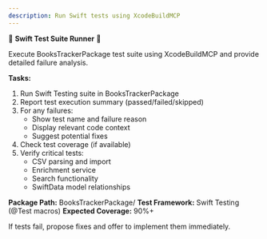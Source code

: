 ```yaml
---
description: Run Swift tests using XcodeBuildMCP
---
```


🧪 **Swift Test Suite Runner** 🧪

Execute BooksTrackerPackage test suite using XcodeBuildMCP and provide detailed failure analysis.

**Tasks:**
1. Run Swift Testing suite in BooksTrackerPackage
2. Report test execution summary (passed/failed/skipped)
3. For any failures:
   - Show test name and failure reason
   - Display relevant code context
   - Suggest potential fixes
4. Check test coverage (if available)
5. Verify critical tests:
   - CSV parsing and import
   - Enrichment service
   - Search functionality
   - SwiftData model relationships

**Package Path:** BooksTrackerPackage/
**Test Framework:** Swift Testing (@Test macros)
**Expected Coverage:** 90%+

If tests fail, propose fixes and offer to implement them immediately.
